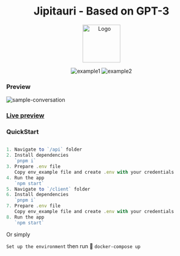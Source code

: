 <h1 align="center">
  <strong>Jipitauri - Based on GPT-3</strong>
</h1>

<p align="center">
 <img width="100px" src="https://github.com/Supernova-PulsarAIGeorgia/Jipitauri-chat-bot/blob/main/jipitauri@0.5x.jpg" align="center" alt="Logo" />
</p>

<div align="center">
  
  ![example1](https://img.shields.io/github/stars/Supernova-PulsarAIGeorgia/Jipitauri-chat-bot?style=social)
  ![example2](https://img.shields.io/github/forks/Supernova-PulsarAIGeorgia/Jipitauri-chat-bot?style=social)
</div>

### Preview

![sample-conversation](https://github.com/Supernova-PulsarAIGeorgia/Jipitauri-chat-bot/blob/main/preview.png)

### [Live preview](https://chat.pulsarai.ge)

### QuickStart

```typescript

1. Navigate to `/api` folder
2. Install dependencies
   `pnpm i`
3. Prepare .env file
   Copy env_example file and create .env with your credentials
4. Run the app
   `npm start`
5. Navigate to `/client` folder
6. Install dependencies
   `pnpm i`
7. Prepare .env file
   Copy env_example file and create .env with your credentials
8. Run the app
   `npm start`

```

Or simply

`Set up the environment` then
run :whale: `docker-compose up`
